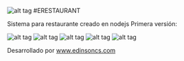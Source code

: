 
![alt tag](https://edinsoncs.com/wp-content/uploads/2019/10/erestaurant.png)
#ERESTAURANT

Sistema para restaurante creado en nodejs
Primera versión:

![alt tag](https://edinsoncs.com/wp-content/uploads/2019/10/Captura-de-pantalla-2019-10-14-a-las-06.22.06.png)
![alt tag](https://edinsoncs.com/wp-content/uploads/2019/10/Captura-de-pantalla-2019-10-14-a-las-06.22.19.png)
![alt tag](https://edinsoncs.com/wp-content/uploads/2019/10/Captura-de-pantalla-2019-10-14-a-las-06.22.28.png)
![alt tag](https://edinsoncs.com/wp-content/uploads/2019/10/Captura-de-pantalla-2019-10-14-a-las-06.22.42.png)
![alt tag](https://edinsoncs.com/wp-content/uploads/2019/10/Captura-de-pantalla-2019-10-14-a-las-06.22.48.png)



Desarrollado por www.edinsoncs.com

